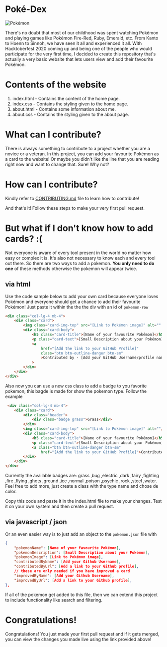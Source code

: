 # Poké-Dex

![Pokémon](https://upload.wikimedia.org/wikipedia/commons/thumb/9/98/International_Pok%C3%A9mon_logo.svg/1200px-International_Pok%C3%A9mon_logo.svg.png)

There's no doubt that most of our childhood was spent watching Pokémon and playing games like Pokémon Fire-Red, Ruby, Emerald, etc. From Kanto to Hoenn to Sinnoh, we have seen it all and experienced it all. With Hacktoberfest 2020 coming up and being one of the people who would participate for the very first time, I decided to create this repository that's actually a very basic website that lets users view and add their favourite Pokémon.

# Contents of the website

1. index.html - Contains the content of the home page.
2. index.css - Contains the styling given to the home page.
3. about.html - Contains some information about me.
4. about.css - Contains the styling given to the about page.

# What can I contribute?

There is always something to contribute to a project whether you are a novice or a veteran. In this project, you can add your favourite Pokémon as a card to the website! Or maybe you didn't like the line that you are reading right now and want to change that. Sure! Why not?

# How can I contribute?

Kindly refer to [CONTRIBUTING.md](https://github.com/AM1CODES/Poke-Dex/blob/master/CONTRIBUTING.md) file to learn how to contribute!

And that's it!
Follow these steps to make your very first pull request.

# But what if I don't know how to add cards? :(

Not everyone is aware of every tool present in the world no matter how easy or complex it is. It's also not necessary to know each and every tool out there. So there are two ways to add a pokemon. **You only need to do one** of these methods otherwise the pokemon will appear twice.

## via html

Use the code sample below to add your own card because everyone loves Pokémon and everyone should get a chance to add their favourite Pokémon! Just paste it within the the the div with an id of `pokemon-row`

```html
<div class="col-lg-4 mb-4">
	<div class="card">
		<img class="card-img-top" src="[Link to Pokémon image]" alt="" />
		<div class="card-body">
			<h5 class="card-title">[Name of your favourite Pokémon]</h5>
			<p class="card-text">[Small Description about your Pokémon]</p>
			<a
				href="[Add the link to your GitHub Profile]"
				class="btn btn-outline-danger btn-sm"
				>Contributed by - [Add your GitHub Username/profile name]</a
			>
		</div>
	</div>
</div>
```

Also now you can use a new css class to add a badge to you favorite pokemon, this bagde is made for show the pokemon type. Follow the example

```html
 <div class="col-lg-4 mb-4">
	<div class="card">
		<div class="header">
			<div class="badge grass">Grass</div>
		</div>
		<img class="card-img-top" src="[Link to Pokémon image]" alt=""/>
		<div class="card-body">
			<h5 class="card-title">[Name of your favourite Pokémon]</h5>
			<p class="card-text">[Small Description about your Pokémon]</p>
			<a class="btn btn-outline-danger btn-sm"
				href="[Add the link to your GitHub Profile]">Contributed by - [Add your GitHub Username/profile name]</a>
		</div>
	</div>
</div>
```

Currently the available badges are: grass ,bug ,electric ,dark ,fairy ,fighting ,fire ,flying ,ghots ,ground ,ice ,normal ,poison ,psychic ,rock ,steel ,water. 
Feel free to add more, just create a class with the type name and chose de color.

Copy this code and paste it in the index.html file to make your changes. Test it on your own system and then create a pull request.

## via javascript / json

Or an even easier way is to just add an object to the `pokemon.json` file with

```json
{
	"pokemonName": [Name of your favourite Pokémon],
	"pokemonDescription": [Small Description about your Pokémon],
	"pokemonImage": [Link to Pokémon image],
	"contributedByName": [Add your Github Username],
	"contributedByUrl": [Add a link to your Github profile],
	// these are only needed if you have improved a card
	"improvedByName": [Add your Github Username],
	"improvedByUrl": [Add a link to your Github profile],
},
```

If all of the pokemon get added to this file, then we can extend this project to include functionality like search and filtering.

# Congratulations!

Congratulations! You just made your first pull request and if it gets merged, you can view the changes you made live using the link provided above!
